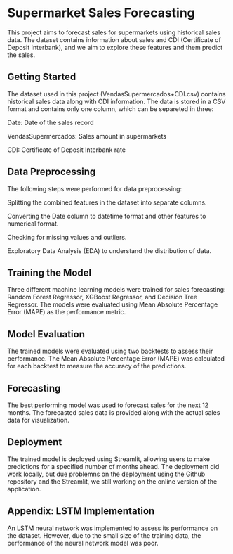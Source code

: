 

# Supermarket Sales Forecasting
This project aims to forecast sales for supermarkets using historical sales data. The dataset contains information about sales and CDI (Certificate of Deposit Interbank), and we aim to explore these features and them predict the sales.

## Getting Started
The dataset used in this project (VendasSupermercados+CDI.csv) contains historical sales data along with CDI information. The data is stored in a CSV format and contains only one column, which can be separeted in three:

Date: Date of the sales record

VendasSupermercados: Sales amount in supermarkets

CDI: Certificate of Deposit Interbank rate

## Data Preprocessing
The following steps were performed for data preprocessing:

Splitting the combined features in the dataset into separate columns.

Converting the Date column to datetime format and other features to numerical format.

Checking for missing values and outliers.

Exploratory Data Analysis (EDA) to understand the distribution of data.

## Training the Model
Three different machine learning models were trained for sales forecasting: Random Forest Regressor, XGBoost Regressor, and Decision Tree Regressor. The models were evaluated using Mean Absolute Percentage Error (MAPE) as the performance metric.

## Model Evaluation
The trained models were evaluated using two backtests to assess their performance. The Mean Absolute Percentage Error (MAPE) was calculated for each backtest to measure the accuracy of the predictions.

## Forecasting
The best performing model was used to forecast sales for the next 12 months. The forecasted sales data is provided along with the actual sales data for visualization.

## Deployment
The trained model is deployed using Streamlit, allowing users to make predictions for a specified number of months ahead. The deployment did work locally, but due problemns on the deployment using the Github repository and the Streamlit, we still working on the online version of the application.  

## Appendix: LSTM Implementation
An LSTM neural network was implemented to assess its performance on the dataset. However, due to the small size of the training data, the performance of the neural network model was poor.

